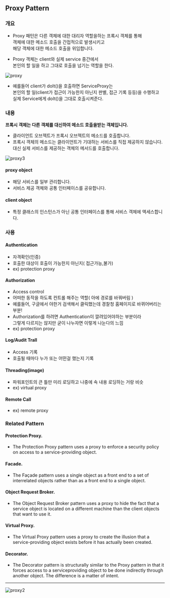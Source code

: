 ## Proxy Pattern

### 개요

- Proxy 패턴은 다른 객체에 대한 대리자 역할을하는 프록시 객체를 통해  
  객체에 대한 메소드 호출을 간접적으로 발생시키고  
  해당 객체에 대한 메소드 호출을 위임합니다.


- Proxy 객체는 client와 실제 service 중간에서  
  본인의 할 일을 하고 그대로 호출을 넘기는 역할을 한다.  

![proxy](http://i.imgur.com/itvQnwe.png)

- 예를들어 client가 doIt()을 호출하면 ServiceProxy는  
  본인의 할 일(client가 접근이 가능한지 아닌지 판별, 접근 기록 등등)을 수행하고  
  실제 Service에게 doIt()을 그대로 호출시켜준다.


### 내용

**프록시 객체는 다른 객체를 대신하여 메소드 호출을받는 객체입니다.**

- 클라이언트 오브젝트가 프록시 오브젝트의 메소드를 호출합니다.
- 프록시 객체의 메소드는 클라이언트가 기대하는 서비스를 직접 제공하지 않습니다.  
  대신 실제 서비스를 제공하는 객체의 메서드를 호출합니다.

![proxy3](http://i.imgur.com/A5j0nBH.png)

#### proxy object
- 해당 서비스를 일부 관리합니다.
- 서비스 제공 객체와 공통 인터페이스를 공유합니다.

#### client object
- 특정 클래스의 인스턴스가 아닌 공통 인터페이스를 통해 서비스 객체에 액세스합니다.

### 사용

#### Authentication
- 자격확인(인증)
- 호출한 대상이 호출이 가능한지 아닌지( 접근가능,불가)
- ex) protection proxy
#### Authorization
- Access control
- 어떠한 동작을 하도록 컨트롤 해주는 역할( 아에 경로를 바꿔버림 )
- 예를들어, 구글에서 야한거 검색해서 클릭했는데 경찰청 홈페이지로 바뀌어버리는 부분!
- Authorization를 하려면 Authentication이 깔려있어야하는 부분이라  
  그렇게 다르지는 않지만 굳이 나누자면 이렇게 나눈다의 느낌
- ex) protection proxy
#### Log/Audit Trall
- Access 기록
- 호출될 때마다 누가 또는 어떤걸 했는지 기록
#### Threading(image)
- 파워포인트의 큰 틀만 미리 로딩하고 나중에 속 내용 로딩하는 거랑 비슷
- ex) virtual proxy
#### Remote Call
- ex) remote proxy

### Related Pattern

#### Protection Proxy.
- The Protection Proxy pattern uses a proxy to enforce a security policy on access to a service-providing
object.

#### Facade.
- The Façade pattern uses a single object as a front end to a set of interrelated objects rather than as a
front end to a single object.

#### Object Request Broker.
- The Object Request Broker pattern uses a proxy to hide the fact that a service object is located on a
different machine than the client objects that want to use it.

#### Virtual Proxy.
- The Virtual Proxy pattern uses a proxy to create the illusion that a service-providing object exists
before it has actually been created.

#### Decorator.
- The Decorator pattern is structurally similar to the Proxy pattern in that it forces access to a serviceproviding
object to be done indirectly through another object. The difference is a matter of intent.

***

![proxy2](http://i.imgur.com/HIl22Ht.png)
